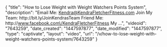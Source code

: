{
    "title": "How to Lose Weight with Weight Watchers Points System",
    "description": "Email Me: Kendra@KendraFletcherFitness.com Join My Team: http:\/\/bit.ly\/JoinKendrasTeam Friend Me: http:\/\/www.facebook.com\/KendraFletcherFitness My ...",
    "videoid": "7643259",
    "date_created": "1447597877",
    "date_modified": "1447597877",
    "type": "captivate",
    "layout": "video",
    "url": "\/v\/how-to-lose-weight-with-weight-watchers-points-system\/7643259"
}